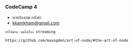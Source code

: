 ### CodeCamp 4

- นายก้องภพ กล่ำคำ
- kkamkham@gmail.com

```
ทำให้ครบ จนถึงเรื่อง streaming

https://github.com/maxogden/art-of-node/#the-art-of-node
```
